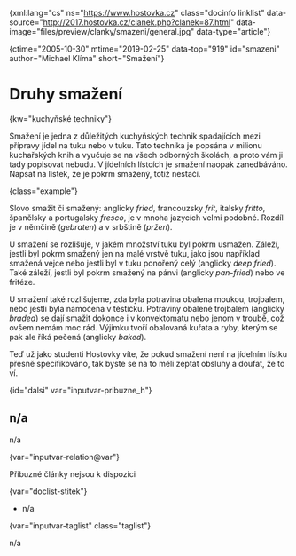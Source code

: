 
{xml:lang="cs" ns="https://www.hostovka.cz" class="docinfo linklist" data-source="http://2017.hostovka.cz/clanek.php?clanek=87.html" data-image="files/preview/clanky/smazeni/general.jpg" data-type="article"}

{ctime="2005-10-30" mtime="2019-02-25" data-top="919" id="smazeni" author="Michael Klíma" short="Smažení"}

# Druhy smažení

<!-- generated attribute kw by user_updatekw.sh on 2021-01-05, do not edit -->

{kw="kuchyňské techniky"}

Smažení je jedna z důležitých kuchyňských technik spadajících mezi přípravy jídel na tuku nebo v tuku. Tato technika je popsána v milionu kuchařských knih a vyučuje se na všech odborných školách, a proto vám ji tady popisovat nebudu. V jídelních lístcích je smažení naopak zanedbáváno. Napsat na lístek, že je pokrm smažený, totiž nestačí.

{class="example"}

Slovo smažit či smažený: anglicky _fried_, francouzsky _frit_, italsky _fritto_, španělsky a portugalsky _fresco_, je v mnoha jazycích velmi podobné. Rozdíl je v němčině (_gebraten_) a v srbštině (_pržen_).

U smažení se rozlišuje, v jakém množství tuku byl pokrm usmažen. Záleží, jestli byl pokrm smažený jen na malé vrstvě tuku, jako jsou například smažená vejce nebo jestli byl v tuku ponořený celý (anglicky _deep fried_). Také záleží, jestli byl pokrm smažený na pánvi (anglicky _pan-fried_) nebo ve fritéze.

U smažení také rozlišujeme, zda byla potravina obalena moukou, trojbalem, nebo jestli byla namočena v těstíčku. Potraviny obalené trojbalem (anglicky _braded_) se dají smažit dokonce i v konvektomatu nebo jenom v troubě, což ovšem nemám moc rád. Výjimku tvoří obalovaná kuřata a ryby, kterým se pak ale říká pečená (anglicky _baked_).

Teď už jako studenti Hostovky víte, že pokud smažení není na jídelním lístku přesně specifikováno, tak byste se na to měli zeptat obsluhy a doufat, že to ví.

{id="dalsi" var="inputvar-pribuzne_h"}

## n/a

n/a

{var="inputvar-relation@var"}

Příbuzné články nejsou k dispozici

{var="doclist-stitek"}

  * n/a

{var="inputvar-taglist" class="taglist"}

n/a

